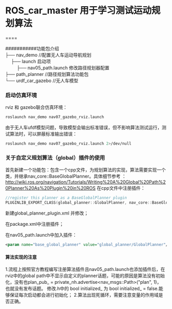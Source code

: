# ROS_car_master 用于学习测试运动规划算法
====

###########功能包介绍 \
├── nav_demo //配置无人车运动导航规划\
&emsp; ├── launch 启动项\
&emsp; &emsp;  ├── nav05_path.launch 修改路径规划器配置\
├── path_planner //路径规划算法功能包\
└── urdf_car_gazebo //无人车模型



### 启动仿真环境
rviz 和 gazebo联合仿真环境：
```bash 
roslaunch nav_demo nav07_gazebo_rviz.launch
```
由于无人车ufdf模型问题，导致模型会输出标准错误，但不影响算法测试运行，测试算法时，可以屏蔽标准输出错误：
```bash 
roslaunch nav_demo nav07_gazebo_rviz.launch 2>/dev/null
```

### 关于自定义规划算法（global）插件的使用
首先新建一个功能包：包含一个cpp文件，为规划算法的实现，算法需要实现一个类，并继承nav_core::BaseGlobalPlanner。具体细节参考 ：http://wiki.ros.org/navigation/Tutorials/Writing%20A%20Global%20Path%20Planner%20As%20Plugin%20in%20ROS
在cpp文件中注册插件：
```cpp 
//register this planner as a BaseGlobalPlanner plugin
PLUGINLIB_EXPORT_CLASS(global_planner::GlobalPlanner, nav_core::BaseGlobalPlanner)
```
新建global_planner_plugin.xml 并修改；

在package.xml中注册插件；

在nav05_path.launch中加入插件：
```xml 
<param name="base_global_planner" value="global_planner/GlobalPlanner"/>
```

#### 算法实现的注意
1.流程上按照官方教程编写注册算法插件且nav05_path.launch也添加插件后，在rviz中的global path中不显示自定义的planner话题，可能的原因是算法没有初始化，没有也plan_pub_ = private_nh.advertise<nav_msgs::Path>("plan", 1)， 也就没有发布话题。
修改.h中的 bool initialized_  为 bool initialized_ = false.能够保证每次启动都会进行初始化；
2.算法出现死循环，需要注意变量的作用域是否正确。


